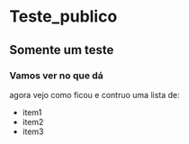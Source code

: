 # Teste_publico
## Somente um teste
### Vamos ver no que dá
agora vejo como ficou e contruo uma lista de:
* item1
* item2
* item3
